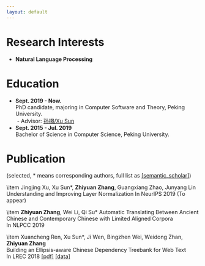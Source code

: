 ```yaml
---
layout: default
---
```


# Research Interests

* **Natural Language Processing**

# Education

- **Sept. 2019 - Now.**  
  PhD candidate, majoring in Computer Software and Theory, Peking University.  
  - Advisor: [孙栩/Xu Sun](https://xusun.org)
- **Sept. 2015 - Jul. 2019**  
  Bachelor of Science in Computer Science, Peking University.

# Publication

(selected, \* means corresponding authors, full list as [[semantic_scholar]](https://www.semanticscholar.org/author/Zhiyuan-Zhang/50317060))

\item Jingjing Xu, Xu Sun\*, **Zhiyuan Zhang**, Guangxiang Zhao, Junyang Lin
Understanding and Improving Layer Normalization
  In NeurIPS 2019 (To appear)

\item **Zhiyuan Zhang**, Wei Li, Qi Su\*
Automatic Translating Between Ancient Chinese and Contemporary Chinese with Limited Aligned Corpora  
  In NLPCC 2019

\item Xuancheng Ren, Xu Sun\*, Ji Wen, Bingzhen Wei, Weidong Zhan, **Zhiyuan Zhang**  
Building an Ellipsis-aware Chinese Dependency Treebank for Web Text  
  In LREC 2018  [[pdf]](http://www.lrec-conf.org/proceedings/lrec2018/pdf/297.pdf) [[data]](https://github.com/lancopku/Chinese-Dependency-Treebank-with-Ellipsis)
